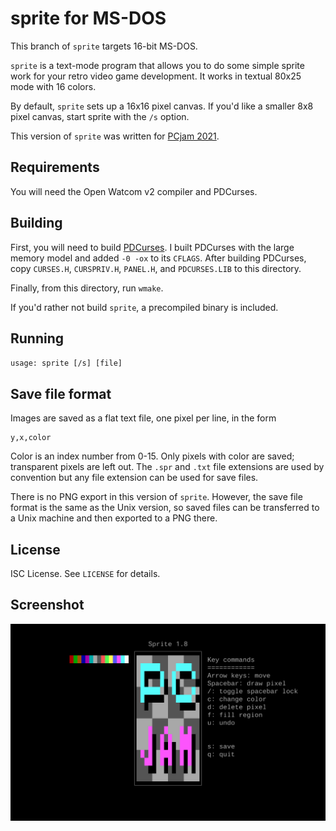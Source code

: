sprite for MS-DOS
=================
This branch of `sprite` targets 16-bit MS-DOS.

`sprite` is a text-mode program that allows you to do some simple
sprite work for your retro video game development. It works in
textual 80x25 mode with 16 colors.

By default, `sprite` sets up a 16x16 pixel canvas.
If you'd like a smaller 8x8 pixel canvas, start sprite with the `/s`
option.

This version of `sprite` was written for
[PCjam 2021](https://pcjam.gitlab.io/).

Requirements
------------
You will need the Open Watcom v2 compiler and PDCurses.

Building
--------
First, you will need to build
[PDCurses](https://pdcurses.org/).
I built PDCurses with the large memory model and added `-0 -ox` to its
`CFLAGS`. After building PDCurses, copy `CURSES.H`, `CURSPRIV.H`,
`PANEL.H`, and `PDCURSES.LIB` to this directory.

Finally, from this directory, run `wmake`.

If you'd rather not build `sprite`, a precompiled binary is included.

Running
-------
`usage: sprite [/s] [file]`

Save file format
----------------
Images are saved as a flat text file, one pixel per line, in the form
```
y,x,color
```
Color is an index number from 0-15.
Only pixels with color are saved; transparent pixels are left out.
The `.spr` and `.txt` file extensions are used by convention but any
file extension can be used for save files.

There is no PNG export in this version of `sprite`. However, the save
file format is the same as the Unix version, so saved files can be
transferred to a Unix machine and then exported to a PNG there.

License
-------
ISC License.
See `LICENSE` for details.

Screenshot
----------
![Sprite screenshot](sprite.png)
